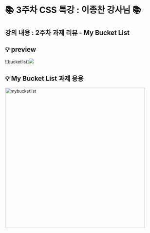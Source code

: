 # 📚 3주차 CSS 특강 : 이종찬 강사님 📚

## 강의 내용 : 2주차 과제 리뷰 - My Bucket List

## 💡 preview

![bucketlist]<img src="https://user-images.githubusercontent.com/112460430/189605523-820e2cc0-3161-44fe-93e6-349c463d4be2.png">

     
## 💡 My Bucket List 과제 응용

<img width="459" alt="mybucketlist" src="https://user-images.githubusercontent.com/112460430/189605119-d49b2aa8-7229-49c3-821b-f03cd3735186.png">

<br>
